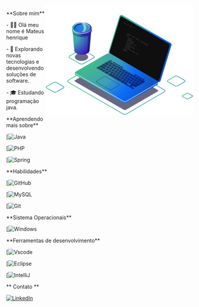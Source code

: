 <img src="https://raw.githubusercontent.com/090Raphael/imagens/86227742a4942ef2d095bfb6e68ad9767f208ef9/imagens/ilustra%C3%A7%C3%A3o%20de%20computador%202.png" alt="ilustração de um computador" min-width="400px" max-width="400px" width="400px" align="right">



\*\*Sobre mim\*\*

\- 🙋‍♂️ Olá meu nome é Mateus henrique

\- 🤔 Explorando novas tecnologias e desenvolvendo soluções de software.

\- 🎓 Estudando programação java.



\*\*Aprendendo mais sobre\*\*



[![Java](https://img.shields.io/badge/java-%23ED8B00.svg?style=for-the-badge\&logo=openjdk\&logoColor=white)

[![PHP](https://img.shields.io/badge/PHP-777BB4?style=for-the-badge\&logo=php\&logoColor=white)

[![Spring](https://img.shields.io/badge/Spring-6DB33F?style=for-the-badge&logo=spring&logoColor=white")


\*\*Habilidades\*\*



[![GitHub](https://img.shields.io/badge/GitHub-100000?style=for-the-badge\&logo=github\&logoColor=white)

[![MySQL](https://img.shields.io/badge/MySQL-00000F?style=for-the-badge\&logo=mysql\&logoColor=white)

[![Git](https://img.shields.io/badge/GIT-E44C30?style=for-the-badge\&logo=git\&logoColor=white)


\*\*Sistema Operacionais\*\*



[![Windows](https://img.shields.io/badge/Windows-000?style=for-the-badge\&logo=windows\&logoColor=2CA5E0)




\*\*Ferramentas de desenvolvimento\*\*



[![Vscode](https://img.shields.io/badge/Vscode-007ACC?style=for-the-badge\&logo=visual-studio-code\&logoColor=white)

[![Eclipse](https://img.shields.io/badge/Eclipse-FE7A16.svg?style=for-the-badge\&logo=Eclipse\&logoColor=white)

[![IntelliJ](https://img.shields.io/badge/Eclipse-FE7A16.svg?style=for-the-badge\&logo=IntelliJ\&logoColor=white)


\*\* Contato \*\*


[![LinkedIn](https://img.shields.io/badge/LinkedIn-0077B5?style=for-the-badge&logo=linkedin&logoColor=white)](https://www.linkedin.com/in/mateus-henrique-a27962283/)






